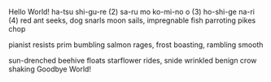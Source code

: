 Hello World!
ha-tsu shi-gu-re (2)
sa-ru mo ko-mi-no o (3)
ho-shi-ge na-ri (4)
red ant seeks, dog snarls
moon sails, impregnable fish
parroting pikes chop

pianist resists
prim bumbling salmon rages, frost
boasting, rambling smooth


sun-drenched beehive floats
starflower rides, snide wrinkled
benign crow shaking
Goodbye World!